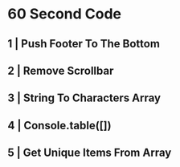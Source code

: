 # 60 Second Code

## 1 | Push Footer To The Bottom
## 2 | Remove Scrollbar
## 3 | String To Characters Array
## 4 | Console.table([])
## 5 | Get Unique Items From Array